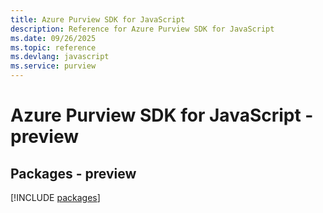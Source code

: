 ```yaml
---
title: Azure Purview SDK for JavaScript
description: Reference for Azure Purview SDK for JavaScript
ms.date: 09/26/2025
ms.topic: reference
ms.devlang: javascript
ms.service: purview
---
```

# Azure Purview SDK for JavaScript - preview
## Packages - preview
[!INCLUDE [packages](purview-index.md)]